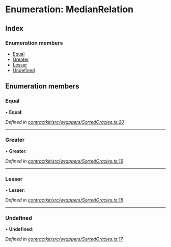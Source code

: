 # Enumeration: MedianRelation

## Index

### Enumeration members

* [Equal](_contractkit_src_wrappers_sortedoracles_.medianrelation.md#equal)
* [Greater](_contractkit_src_wrappers_sortedoracles_.medianrelation.md#greater)
* [Lesser](_contractkit_src_wrappers_sortedoracles_.medianrelation.md#lesser)
* [Undefined](_contractkit_src_wrappers_sortedoracles_.medianrelation.md#undefined)

## Enumeration members

###  Equal

• **Equal**:

*Defined in [contractkit/src/wrappers/SortedOracles.ts:20](https://github.com/celo-org/celo-monorepo/blob/master/packages/contractkit/src/wrappers/SortedOracles.ts#L20)*

___

###  Greater

• **Greater**:

*Defined in [contractkit/src/wrappers/SortedOracles.ts:19](https://github.com/celo-org/celo-monorepo/blob/master/packages/contractkit/src/wrappers/SortedOracles.ts#L19)*

___

###  Lesser

• **Lesser**:

*Defined in [contractkit/src/wrappers/SortedOracles.ts:18](https://github.com/celo-org/celo-monorepo/blob/master/packages/contractkit/src/wrappers/SortedOracles.ts#L18)*

___

###  Undefined

• **Undefined**:

*Defined in [contractkit/src/wrappers/SortedOracles.ts:17](https://github.com/celo-org/celo-monorepo/blob/master/packages/contractkit/src/wrappers/SortedOracles.ts#L17)*
